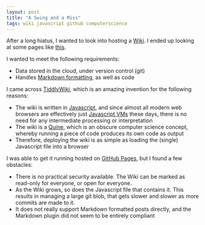 ```yaml
---
layout: post
title: "A Swing and a Miss"
tags: wiki javascript github computerscience
---
```


After a long hiatus, I wanted to look into hosting a
[Wiki](https://web.archive.org/web/20020430181259/http://c2.com/cgi/wiki?WikiDesignPrinciples).
I ended up looking at some pages like
[this](https://en.wikipedia.org/wiki/List_of_wiki_software).

I wanted to meet the following requirements:

- Data stored in the cloud, under version control (git)
- Handles [Markdown
  formatting](https://daringfireball.net/projects/markdown/), as well
  as code

I came across [TiddlyWiki](https://tiddlywiki.com/), which is an
amazing invention for the following reasons:

- The wiki is written in [Javascript](https://www.javascript.com/),
  and since almost all modern web browsers are effectively just
  [Javascript
  VMs](https://softwareengineeringdaily.com/2018/10/03/javascript-and-the-inner-workings-of-your-browser/)
  these days, there is no need for any intermediate processing or
  interpretation
- The wiki is a
  [Quine](https://en.wikipedia.org/wiki/Quine_(computing)), which is
  an obscure computer science concept, whereby running a piece of code
  produces its own code as output
- Therefore, deploying the wiki is as simple as loading the (single)
  Javascript file into a browser

I was able to get it running hosted on [GitHub
Pages](https://pages.github.com/), but I found a few obstacles:

- There is no practical security available. The Wiki can be marked as
  read-only for everyone, or open for everyone.
- As the Wiki grows, so does the Javascript file that contains
  it. This results in managing a large git blob, that gets slower and
  slower as more commits are made to it.
- It does not really support Markdown formatted posts directly, and
  the Markdown plugin did not seem to be entirely compliant
